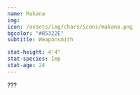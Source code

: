 ```yaml
---
name: Makana
img: 
icon: /assets/img/chars/icons/makana.png
bgcolor: "#85322E"
subtitle: Weaponsmith

stat-height: 4'4"
stat-species: Imp
stat-age: 24
---
```

???